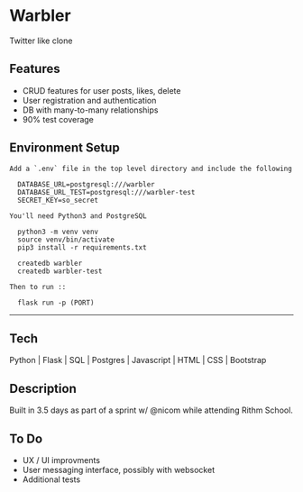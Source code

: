 # Warbler

Twitter like clone

## Features
- CRUD features for user posts, likes, delete
- User registration and authentication
- DB with many-to-many relationships
- 90% test coverage

## Environment Setup
```
Add a `.env` file in the top level directory and include the following 

  DATABASE_URL=postgresql:///warbler
  DATABASE_URL_TEST=postgresql:///warbler-test
  SECRET_KEY=so_secret

You'll need Python3 and PostgreSQL

  python3 -m venv venv
  source venv/bin/activate
  pip3 install -r requirements.txt

  createdb warbler
  createdb warbler-test

Then to run ::

  flask run -p (PORT)
```
---

## Tech

Python | Flask | SQL | Postgres | Javascript | HTML | CSS | Bootstrap

## Description

Built in 3.5 days as part of a sprint w/ @nicom while attending Rithm School.

## To Do
- UX / UI improvments
- User messaging interface, possibly with websocket
- Additional tests
